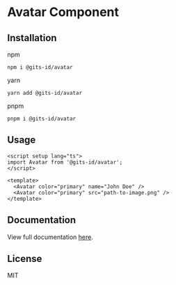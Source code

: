 # Avatar Component

## Installation

npm

```
npm i @gits-id/avatar
```

yarn

```
yarn add @gits-id/avatar
```

pnpm

```
pnpm i @gits-id/avatar
```

## Usage

```vue
<script setup lang="ts">
import Avatar from '@gits-id/avatar';
</script>

<template>
  <Avatar color="primary" name="John Doe" />
  <Avatar color="primary" src="path-to-image.png" />
</template>
```

## Documentation

View full documentation [here](https://gits-ui.web.app/?path=/story/components-avatar--variants).

## License

MIT

